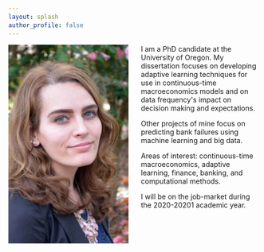 ```yaml
---
layout: splash
author_profile: false
---
```

<img class="img-responsive" style="float: left;margin-right: 25px;" src="/images/Professional_HeadShot.jpg">

I am a PhD candidate at the University of Oregon. My dissertation focuses on developing adaptive learning techniques for use in continuous-time macroeconomics models and on data frequency's impact on decision making and expectations.

Other projects of mine focus on predicting bank failures using machine learning and big data. 

Areas of interest: continuous-time macroeconomics, adaptive learning, finance, banking, and computational methods.  

I will be on the job-market during the 2020-20201 academic year. 
